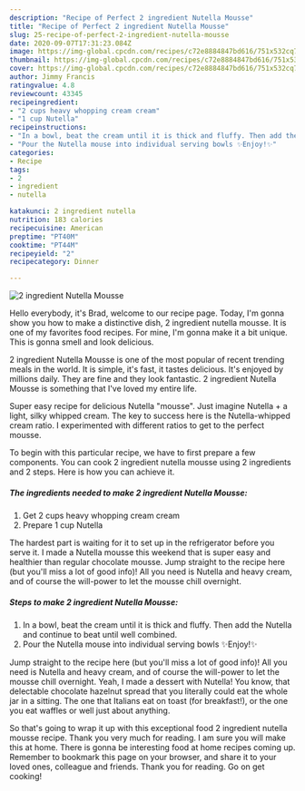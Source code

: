 ```yaml
---
description: "Recipe of Perfect 2 ingredient Nutella Mousse"
title: "Recipe of Perfect 2 ingredient Nutella Mousse"
slug: 25-recipe-of-perfect-2-ingredient-nutella-mousse
date: 2020-09-07T17:31:23.084Z
image: https://img-global.cpcdn.com/recipes/c72e8884847bd616/751x532cq70/2-ingredient-nutella-mousse-recipe-main-photo.jpg
thumbnail: https://img-global.cpcdn.com/recipes/c72e8884847bd616/751x532cq70/2-ingredient-nutella-mousse-recipe-main-photo.jpg
cover: https://img-global.cpcdn.com/recipes/c72e8884847bd616/751x532cq70/2-ingredient-nutella-mousse-recipe-main-photo.jpg
author: Jimmy Francis
ratingvalue: 4.8
reviewcount: 43345
recipeingredient:
- "2 cups heavy whopping cream cream"
- "1 cup Nutella"
recipeinstructions:
- "In a bowl, beat the cream until it is thick and fluffy. Then add the Nutella and continue to beat until well combined."
- "Pour the Nutella mouse into individual serving bowls ✨Enjoy!✨"
categories:
- Recipe
tags:
- 2
- ingredient
- nutella

katakunci: 2 ingredient nutella 
nutrition: 183 calories
recipecuisine: American
preptime: "PT40M"
cooktime: "PT44M"
recipeyield: "2"
recipecategory: Dinner

---
```



![2 ingredient Nutella Mousse](https://img-global.cpcdn.com/recipes/c72e8884847bd616/751x532cq70/2-ingredient-nutella-mousse-recipe-main-photo.jpg)

Hello everybody, it's Brad, welcome to our recipe page. Today, I'm gonna show you how to make a distinctive dish, 2 ingredient nutella mousse. It is one of my favorites food recipes. For mine, I'm gonna make it a bit unique. This is gonna smell and look delicious.

2 ingredient Nutella Mousse is one of the most popular of recent trending meals in the world. It is simple, it's fast, it tastes delicious. It's enjoyed by millions daily. They are fine and they look fantastic. 2 ingredient Nutella Mousse is something that I've loved my entire life.

Super easy recipe for delicious Nutella &#34;mousse&#34;. Just imagine Nutella + a light, silky whipped cream. The key to success here is the Nutella-whipped cream ratio. I experimented with different ratios to get to the perfect mousse.


To begin with this particular recipe, we have to first prepare a few components. You can cook 2 ingredient nutella mousse using 2 ingredients and 2 steps. Here is how you can achieve it.

<!--inarticleads1-->

##### The ingredients needed to make 2 ingredient Nutella Mousse:

1. Get 2 cups heavy whopping cream cream
1. Prepare 1 cup Nutella


The hardest part is waiting for it to set up in the refrigerator before you serve it. I made a Nutella mousse this weekend that is super easy and healthier than regular chocolate mousse. Jump straight to the recipe here (but you&#39;ll miss a lot of good info)! All you need is Nutella and heavy cream, and of course the will-power to let the mousse chill overnight. 

<!--inarticleads2-->

##### Steps to make 2 ingredient Nutella Mousse:

1. In a bowl, beat the cream until it is thick and fluffy. Then add the Nutella and continue to beat until well combined.
1. Pour the Nutella mouse into individual serving bowls ✨Enjoy!✨


Jump straight to the recipe here (but you&#39;ll miss a lot of good info)! All you need is Nutella and heavy cream, and of course the will-power to let the mousse chill overnight. Yeah, I made a dessert with Nutella! You know, that delectable chocolate hazelnut spread that you literally could eat the whole jar in a sitting. The one that Italians eat on toast (for breakfast!), or the one you eat waffles or well just about anything. 

So that's going to wrap it up with this exceptional food 2 ingredient nutella mousse recipe. Thank you very much for reading. I am sure you will make this at home. There is gonna be interesting food at home recipes coming up. Remember to bookmark this page on your browser, and share it to your loved ones, colleague and friends. Thank you for reading. Go on get cooking!
